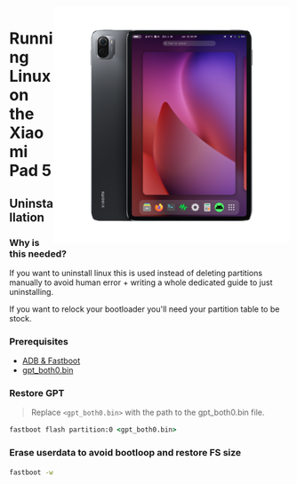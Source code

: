 <img align="right" src="../../assets/nabu.png" width="425" alt="Linux Running On A Xiaomi Pad 5">

# Running Linux on the Xiaomi Pad 5

## Uninstallation

### Why is this needed?

If you want to uninstall linux this is used instead of deleting partitions manually to avoid human error + writing a whole dedicated guide to just uninstalling.

If you want to relock your bootloader you'll need your partition table to be stock.

### Prerequisites

- [ADB & Fastboot](https://developer.android.com/studio/releases/platform-tools)
- [gpt_both0.bin](https://timoxa0.su/share/nabu/manual/gpt_both0.bin)

### Restore GPT
> Replace ```<gpt_both0.bin>``` with the path to the gpt_both0.bin file.

```cmd
fastboot flash partition:0 <gpt_both0.bin>
```

### Erase userdata to avoid bootloop and restore FS size
```cmd
fastboot -w
```
